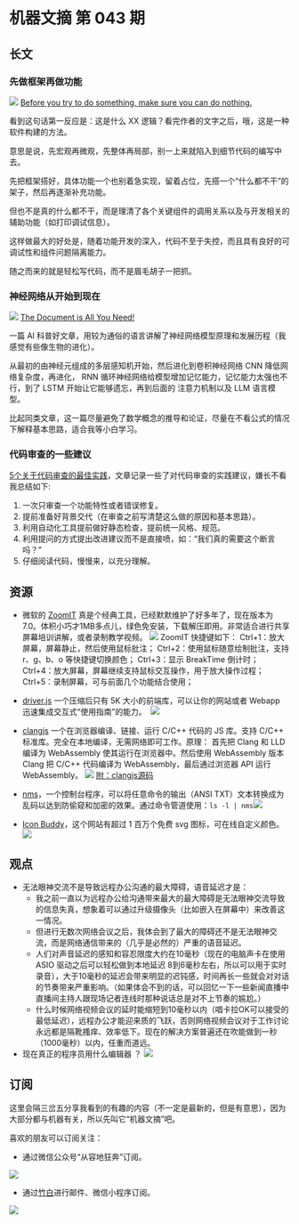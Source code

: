 # 机器文摘 第 043 期

## 长文
### 先做框架再做功能
![](2023-08-01-13-57-56.png)
[Before you try to do something, make sure you can do nothing.](https://devblogs.microsoft.com/oldnewthing/20230725-00/?p=108482)

看到这句话第一反应是：这是什么 XX 逻辑？看完作者的文字之后，哦，这是一种软件构建的方法。

意思是说，先宏观再微观，先整体再局部，别一上来就陷入到细节代码的编写中去。

先把框架搭好，具体功能一个也别着急实现，留着占位，先搭一个“什么都不干”的架子，然后再逐渐补充功能。

但也不是真的什么都不干，而是理清了各个关键组件的调用关系以及与开发相关的辅助功能（如打印调试信息）。

这样做最大的好处是，随着功能开发的深入，代码不至于失控，而且具有良好的可调试性和组件问题隔离能力。

随之而来的就是轻松写代码，而不是眉毛胡子一把抓。

### 神经网络从开始到现在
![](2023-08-01-13-58-59.png)
[The Document is All You Need!](https://s3tlxskbq3.feishu.cn/docx/NyPqdCKraoXz9gxNVCfcIFdnnAc)

一篇 AI 科普好文章，用较为通俗的语言讲解了神经网络模型原理和发展历程（我感觉有些像生物的进化）。

从最初的由神经元组成的多层感知机开始，然后进化到卷积神经网络 CNN 降低网络复杂度，再进化， RNN 循环神经网络给模型增加记忆能力，记忆能力太强也不行，到了 LSTM 开始让它能够遗忘，再到后面的 注意力机制以及 LLM 语言模型。

比起同类文章，这一篇尽量避免了数学概念的推导和论证，尽量在不看公式的情况下解释基本思路，适合我等小白学习。

### 代码审查的一些建议
[5个关于代码审查的最佳实践](https://codelantis.com/blog/code-reviews-best-practices)，文章记录一些了对代码审查的实践建议，嫌长不看我总结如下:
  1. 一次只审查一个功能特性或者错误修复。
  2. 提前准备好背景交代（在审查之前写清楚这么做的原因和基本思路）。
  3. 利用自动化工具提前做好静态检查，提前统一风格、规范。
  4. 利用提问的方式提出改进建议而不是直接喷，如：“我们真的需要这个断言吗？”
  5. 仔细阅读代码，慢慢来，以充分理解。

## 资源
- 微软的 [ZoomIT](https://learn.microsoft.com/en-us/sysinternals/downloads/zoomit) 真是个经典工具，已经默默维护了好多年了，现在版本为7.0。体积小巧才1MB多点儿，绿色免安装，下载解压即用。非常适合进行共享屏幕培训讲解，或者录制教学视频。
  ![](2023-08-01-13-59-57.png)
  ZoomIT 快捷键如下：
  Ctrl+1：放大屏幕，屏幕静止，然后使用鼠标批注；
  Ctrl+2：使用鼠标随意绘制批注，支持 r、g、b、o 等快捷键切换颜色；
  Ctrl+3：显示 BreakTime 倒计时；
  Ctrl+4：放大屏幕，屏幕继续支持鼠标交互操作，用于放大操作过程；
  Ctrl+5：录制屏幕，可与前面几个功能结合使用；

- [driver.js](https://github.com/kamranahmedse/driver.js) 一个压缩后只有 5K 大小的前端库，可以让你的网站或者 Webapp 迅速集成交互式“使用指南”的能力。 ​​​
  ![](2023-08-01-14-00-27.png)
- [clangjs](https://clangjs.netlify.app) 一个在浏览器编译、链接、运行 C/C++ 代码的 JS 库。支持 C/C++ 标准库。完全在本地编译，无需网络即可工作。原理：
  首先把 Clang 和 LLD 编译为 WebAssembly 使其运行在浏览器中。然后使用 WebAssembly 版本 Clang 把 C/C++ 代码编译为 WebAssembly，最后通过浏览器 API 运行 WebAssembly。
  ![](2023-08-01-14-00-43.png)
  [附：clangjs源码](https://github.com/luoxuhai/clang.js)
- [nms](https://github.com/bartobri/no-more-secrets)，一个控制台程序，可以将任意命令的输出（ANSI TXT）文本转换成为乱码以达到防偷窥和加密的效果。通过命令管道使用：`ls -l | nms` ​​​
  ![](2023-08-01-14-00-57.png)
- [Icon Buddy](https://iconbuddy.app)，这个网站有超过 1 百万个免费 svg 图标，可在线自定义颜色。
  ![](2023-08-01-14-01-15.png)

## 观点
- 无法眼神交流不是导致远程办公沟通的最大障碍，语音延迟才是：
  - 我之前一直以为远程办公给沟通带来最大的最大障碍是无法眼神交流导致的信息失真，想象着可以通过升级摄像头（比如嵌入在屏幕中）来改善这一情况。
  - 但进行无数次网络会议之后，我体会到了最大的障碍还不是无法眼神交流，而是网络通信带来的（几乎是必然的）严重的语音延迟。
  - 人们对声音延迟的感知和容忍限度大约在10毫秒（现在的电脑声卡在使用 ASIO 驱动之后可以轻松做到本地延迟 8到6毫秒左右，所以可以用于实时录音），大于10毫秒的延迟会带来明显的迟钝感，时间再长一些就会对对话的节奏带来严重影响。（如果体会不到的话，可以回忆一下一些新闻直播中直播间主持人跟现场记者连线时那种说话总是对不上节奏的尴尬。）
  - 什么时候网络视频会议的延时能缩短到10毫秒以内（唱卡拉OK可以接受的最低延迟），远程办公才能迎来质的飞跃，否则网络视频会议对于工作讨论永远都是隔靴搔痒、效率低下。现在的解决方案普遍还在吹能做到一秒（1000毫秒）以内，任重而道远。 ​​​
- 现在真正的程序员用什么编辑器 ？
  ![](2023-08-01-14-01-47.png)

## 订阅
这里会隔三岔五分享我看到的有趣的内容（不一定是最新的，但是有意思），因为大部分都与机器有关，所以先叫它“机器文摘”吧。

喜欢的朋友可以订阅关注：

- 通过微信公众号“从容地狂奔”订阅。

![](../weixin.jpg)

- 通过[竹白](https://zhubai.love/)进行邮件、微信小程序订阅。

![](../zhubai.jpg)